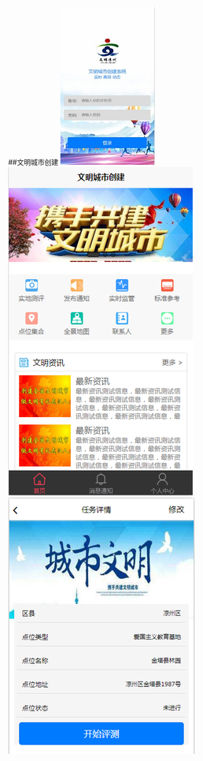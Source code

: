 ##文明城市创建
![登录页](https://github.com/ZhuYL369/wmcs/blob/master/static/img/login.jpg)
![主页](https://github.com/ZhuYL369/wmcs/blob/master/static/img/%E6%8D%95%E8%8E%B7.PNG)
![开始评测](https://github.com/ZhuYL369/wmcs/blob/master/static/img/kspc.png)